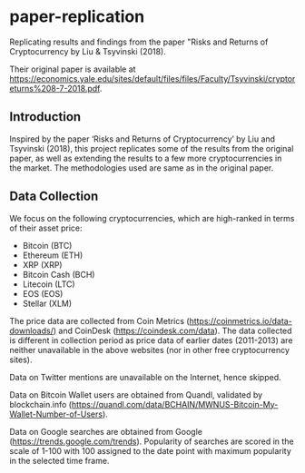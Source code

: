 # paper-replication
 Replicating results and findings from the paper "Risks and Returns of Cryptocurrency by Liu & Tsyvinski (2018).

 Their original paper is available at https://economics.yale.edu/sites/default/files/files/Faculty/Tsyvinski/cryptoreturns%208-7-2018.pdf.

## Introduction

Inspired by the paper ‘Risks and Returns of Cryptocurrency’ by Liu and Tsyvinski (2018), this project replicates some of the results from the original paper, as well as extending the results to a few more cryptocurrencies in the market. The methodologies used are same as in the original paper.

## Data Collection

We focus on the following cryptocurrencies, which are high-ranked in terms of their asset price:

- Bitcoin (BTC)
- Ethereum (ETH)
- XRP (XRP)
- Bitcoin Cash (BCH)
- Litecoin (LTC)
- EOS (EOS)
- Stellar (XLM)

The price data are collected from Coin Metrics (https://coinmetrics.io/data-downloads/) and CoinDesk (https://coindesk.com/data). The data collected is different in collection period as price data of earlier dates (2011-2013) are neither unavailable in the above websites (nor in other free cryptocurrency sites).

Data on Twitter mentions are unavailable on the Internet, hence skipped.

Data on Bitcoin Wallet users are obtained from Quandl, validated by blockchain.info (https://quandl.com/data/BCHAIN/MWNUS-Bitcoin-My-Wallet-Number-of-Users).

Data on Google searches are obtained from Google (https://trends.google.com/trends). Popularity of searches are scored in the scale of 1-100 with 100 assigned to the date point with maximum popularity in the selected time frame.